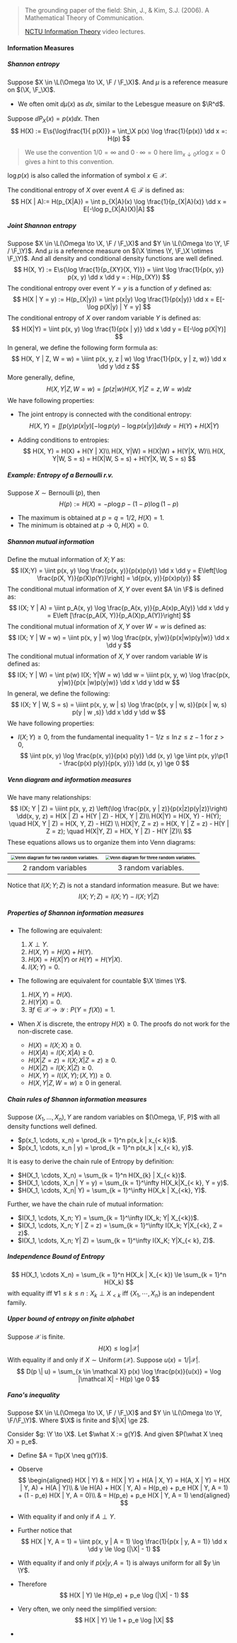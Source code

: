 > The grounding paper of the field: Shin, J., & Kim, S.J. (2006). A Mathematical Theory of Communication.
>
> [NCTU Information Theory](https://www.bilibili.com/video/BV14N41197bN) video lectures.

#### Information Measures

##### Shannon entropy

Suppose $X \in \L(\Omega \to \X, \F / \F_\X)$. And $\mu$ is a reference measure on $(\X, \F_\X)$.

- We often omit $\dd \mu(x)$ as $\dd x$, similar to the Lebesgue measure on $\R^d$.

Suppose $\dd P_X(x) = p(x) \dd x$. Then
$$
H(X) := E\s{\log\frac{1}{ p(X)}} = \int_\X p(x) \log \frac{1}{p(x)} \dd x =: H(p)
$$

> We use the convention $1/0 = \infty$ and $0 \cdot \infty = 0$ here $\lim_{x \downarrow 0} x \log x = 0$ gives a hint to this convention.

$\log p(x)$ is also called the information of symbol $x \in \mathcal X$.

The conditional entropy of $X$ over event $A \in \mathcal F$ is defined as:
$$
H(X | A):= H(p_{X|A}) = \int p_{X|A}(x) \log \frac{1}{p_{X|A}(x)} \dd x = E[-\log p_{X|A}(X)|A]
$$

##### Joint Shannon entropy

Suppose $X \in \L(\Omega \to \X, \F / \F_\X)$ and $Y \in \L(\Omega \to \Y, \F / \F_\Y)$. And $\mu$ is a reference measure on $(\X \times \Y, \F_\X \otimes \F_\Y)$. And all density and conditional density functions are well defined.
$$
H(X, Y) := E\s{\log \frac{1}{p_{XY}(X, Y)}} = \iint \log \frac{1}{p(x, y)} p(x, y) \dd x \dd y = : H(p_{XY})
$$
The conditional entropy over event $Y = y$ is a function of $y$ defined as:
$$
H(X | Y = y) := H(p_{X|y}) = \int p(x|y) \log \frac{1}{p(x|y)} \dd x = E[-\log p(X|y) | Y = y]
$$
The conditional entropy of $X$ over random variable $Y$ is defined as:
$$
H(X|Y) = \iint p(x, y) \log \frac{1}{p(x | y)} \dd x \dd y = E[-\log p(X|Y)]
$$
In general, we define the following form formula as:
$$
H(X, Y | Z, W = w) = \iiint p(x, y, z | w) \log \frac{1}{p(x, y | z, w)} \dd x \dd y \dd z
$$
More generally, define,
$$
H(X, Y | Z, W = w) = \int p(z|w) H(X, Y|Z = z, W = w) \dd z
$$
We have following properties:

- The joint entropy is connected with the conditional entropy:
  $$
  H(X, Y) = \iint p(y)p(x | y) [-\log p(y) - \log p(x | y)] \dd x \dd y =H(Y) + H(X|Y)
  $$

- Adding conditions to entropies:
  $$
  H(X, Y) = H(X) + H(Y | X)\\
  H(X, Y|W) = H(X|W) + H(Y|X, W)\\
  H(X, Y|W, S = s) = H(X|W, S = s) + H(Y|X, W, S = s)
  $$

##### Example: Entropy of a Bernoulli r.v.

Suppose $X \sim \operatorname{Bernoulli}(p)$, then 
$$
H(p):= H(X) = - p \log p - (1 - p) \log (1 - p)
$$

- The maximum is obtained at $p = q = 1/2$, $H(X) = 1$.
- The minimum is obtained at $p \to 0$, $H(X) = 0$.

##### Shannon mutual information

Define the mutual information of $X; Y$ as:
$$
I(X;Y) = \iint p(x, y) \log \frac{p(x, y)}{p(x)p(y)} \dd x \dd y = E\left[\log \frac{p(X, Y)}{p(X)p(Y)}\right] = \d{p(x, y)}{p(x)p(y)}
$$
The conditional mutual information of $X, Y$ over event $A \in \F$ is defined as:
$$
I(X; Y | A) = \iint p_A(x, y) \log \frac{p_A(x, y)}{p_A(x)p_A(y)} \dd x \dd y = E\left [\frac{p_A(X, Y)}{p_A(X)p_A(Y)}\right]
$$
The conditional mutual information of $X, Y$ over $W = w$ is defined as:
$$
I(X; Y | W = w) = \iint p(x, y | w) \log \frac{p(x, y|w)}{p(x|w)p(y|w)} \dd x \dd y
$$
The conditional mutual information of $X, Y$ over random variable $W$ is defined as:
$$
I(X; Y | W) = \int  p(w) I(X; Y|W = w) \dd w = \iiint p(x, y, w) \log \frac{p(x, y|w)}{p(x |w)p(y|w)} \dd x \dd y \dd w
$$
In general, we define the following:
$$
I(X; Y | W, S = s) = \iiint p(x, y, w | s) \log \frac{p(x, y | w, s)}{p(x | w, s) p(y | w ,s)} \dd x \dd y \dd w
$$
We have following properties:

- $I(X; Y) \ge 0$, from the fundamental inequality $1 - 1/z \le \ln z \le z - 1$ for $z > 0$,
  $$
  \iint p(x, y) \log \frac{p(x, y)}{p(x) p(y)} \dd (x, y) \ge \iint p(x, y)\p{1 - \frac{p(x) p(y)}{p(x, y)}} \dd (x, y) \ge 0
  $$

##### Venn diagram and information measures

We have many relationships:
$$
I(X; Y | Z) = \iiint p(x, y, z) \left(\log \frac{p(x, y | z)}{p(x|z)p(y|z)}\right) \dd(x, y, z) = H(X | Z) + H(Y | Z) - H(X, Y | Z)\\
H(X|Y) = H(X, Y) - H(Y); \quad H(X, Y | Z) = H(X, Y, Z) - H(Z)
\\
H(X|Y, Z = z) = H(X, Y | Z = z) - H(Y | Z = z); \quad H(X|Y, Z) = H(X, Y | Z) - H(Y |Z)\\
$$
These equations allows us to organize them into Venn diagrams:

| <img src="images/Venn-diagram-for-two-random-variables.png" alt="Venn diagram for two random variables. " style="zoom:60%;" /> | <img src="images/Venn-diagram-for-three-random-variables.png" alt="Venn diagram for three random variables. " style="zoom: 60%;" /> |
| :----------------------------------------------------------: | :----------------------------------------------------------: |
|                      2 random variables                      |                     3 random variables.                      |

Notice that $I(X; Y; Z)$ is not a standard information measure. But we have:
$$
I(X; Y; Z) = I(X; Y) - I(X; Y | Z)
$$

##### Properties of Shannon information measures

- The following are equivalent:
  1. $X \perp Y$.
  2. $H(X, Y) = H(X) + H(Y)$.
  3. $H(X) = H(X | Y)$ or $H(Y) = H(Y|X)$.
  4. $I(X; Y) = 0$.
- The following are equivalent for countable $\X \times \Y$.
  1. $H(X, Y) = H(X)$.
  2. $H(Y | X) = 0$.
  3. $\exists f \in \mathcal X \to \mathcal Y: P(Y = f(X)) = 1$.
- When $X$ is discrete, the entropy $H(X) \ge 0$. The proofs do not work for the non-discrete case.

  - $H(X) = I(X; X)\ge 0$.
  - $H(X|A) = I(X; X | A) \ge 0$.
  - $H(X|Z=z) = I(X; X | Z = z) \ge 0$.
  - $H(X|Z) = I(X; X|Z) \ge 0$.
  - $H(X, Y) = I((X, Y);(X, Y)) \ge 0$.
  - $H(X, Y | Z, W = w) \ge 0$ in general.

##### Chain rules of Shannon information measures

Suppose $(X_1, \ldots, X_n), Y$ are random variables on $(\Omega, \F, P)$ with all density functions well defined.

- $p(x_1, \cdots, x_n) = \prod_{k = 1}^n p(x_k | x_{< k})$.
- $p(x_1, \cdots, x_n | y) = \prod_{k = 1}^n p(x_k | x_{< k}, y)$.

It is easy to derive the chain rule of Entropy by definition:

- $H(X_1, \cdots, X_n) = \sum_{k = 1}^n H(X_{k} | X_{< k})$.
- $H(X_1, \cdots, X_n | Y = y) = \sum_{k = 1}^\infty H(X_k|X_{< k}, Y = y)$.
- $H(X_1, \cdots, X_n| Y) = \sum_{k = 1}^\infty H(X_k | X_{<k}, Y)$.

Further, we have the chain rule of mutual information:

- $I(X_1, \cdots, X_n; Y) = \sum_{k = 1}^\infty I(X_k; Y| X_{<k})$.
- $I(X_1, \cdots, X_n; Y | Z = z) = \sum_{k = 1}^\infty I(X_k; Y|X_{<k}, Z = z)$.
- $I(X_1, \cdots, X_n; Y| Z) = \sum_{k = 1}^\infty I(X_K; Y|X_{< k}, Z)$.

##### Independence Bound of Entropy
$$
H(X_1, \cdots X_n) = \sum_{k = 1}^n H(X_k | X_{< k}) \le \sum_{k = 1}^n H(X_k)
$$
with equality iff $\forall 1 \le k \le n: X_k \perp X_{<k}$ iff $\{X_1, \cdots, X_n\}$ is an independent family.

##### Upper bound of entropy on finite alphabet

 Suppose $\mathcal X$ is finite.
$$
H(X) \le \log |\mathcal X|
$$
With equality if and only if $X \sim \operatorname{Uniform}(\mathcal X)$. Suppose $u(x) = 1 / |\mathcal X|$.
$$
D(p \| u) = \sum_{x \in \mathcal X} p(x) \log \frac{p(x)}{u(x)} = \log |\mathcal X| - H(p) \ge 0
$$

##### Fano's inequality

Suppose $X \in \L(\Omega \to \X, \F / \F_\X)$ and $Y \in \L(\Omega \to \Y, \F/\F_\Y)$. Where $\X$ is finite and $|\X| \ge 2$.

Consider $g: \Y \to \X$. Let $\what X := g(Y)$. And given $P(\what X \neq X) = p_e$.

- Define $A = 1\p{X \neq g(Y)}$.

- Observe
  $$
  \begin{aligned}
  H(X | Y) & = H(X | Y) + H(A | X, Y) = H(A, X | Y) = H(X | Y, A) + H(A | Y)\\
  & \le H(A) + H(X | Y, A) = H(p_e) + p_e H(X | Y, A = 1) + (1 - p_e) H(X | Y, A = 0)\\
  & = H(p_e) + p_e H(X | Y, A = 1)
  \end{aligned}
  $$

- With equality if and only if $A \perp Y$.

- Further notice that
  $$
  H(X | Y, A = 1) = \iint p(x, y | A = 1) \log \frac{1}{p(x | y, A = 1)} \dd x \dd y \le \log (|\X| - 1)
  $$

- With equality if and only if $p(x | y, A = 1)$ is always uniform for all $y \in \Y$.

- Therefore
  $$
  H(X | Y) \le H(p_e) + p_e \log (|\X| - 1)
  $$

- Very often, we only need the simplified version:
  $$
  H(X | Y) \le 1 + p_e \log |\X|
  $$

- 

